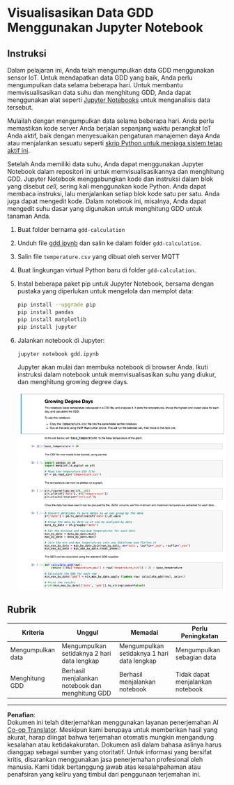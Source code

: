 <!--
CO_OP_TRANSLATOR_METADATA:
{
  "original_hash": "1e21b012c6685f8bf73e0e76cdca3347",
  "translation_date": "2025-08-28T01:45:40+00:00",
  "source_file": "2-farm/lessons/1-predict-plant-growth/assignment.md",
  "language_code": "id"
}
-->
# Visualisasikan Data GDD Menggunakan Jupyter Notebook

## Instruksi

Dalam pelajaran ini, Anda telah mengumpulkan data GDD menggunakan sensor IoT. Untuk mendapatkan data GDD yang baik, Anda perlu mengumpulkan data selama beberapa hari. Untuk membantu memvisualisasikan data suhu dan menghitung GDD, Anda dapat menggunakan alat seperti [Jupyter Notebooks](https://jupyter.org) untuk menganalisis data tersebut.

Mulailah dengan mengumpulkan data selama beberapa hari. Anda perlu memastikan kode server Anda berjalan sepanjang waktu perangkat IoT Anda aktif, baik dengan menyesuaikan pengaturan manajemen daya Anda atau menjalankan sesuatu seperti [skrip Python untuk menjaga sistem tetap aktif ini](https://github.com/jaqsparow/keep-system-active).

Setelah Anda memiliki data suhu, Anda dapat menggunakan Jupyter Notebook dalam repositori ini untuk memvisualisasikannya dan menghitung GDD. Jupyter Notebook menggabungkan kode dan instruksi dalam blok yang disebut *cell*, sering kali menggunakan kode Python. Anda dapat membaca instruksi, lalu menjalankan setiap blok kode satu per satu. Anda juga dapat mengedit kode. Dalam notebook ini, misalnya, Anda dapat mengedit suhu dasar yang digunakan untuk menghitung GDD untuk tanaman Anda.

1. Buat folder bernama `gdd-calculation`

1. Unduh file [gdd.ipynb](./code-notebook/gdd.ipynb) dan salin ke dalam folder `gdd-calculation`.

1. Salin file `temperature.csv` yang dibuat oleh server MQTT

1. Buat lingkungan virtual Python baru di folder `gdd-calculation`.

1. Instal beberapa paket pip untuk Jupyter Notebook, bersama dengan pustaka yang diperlukan untuk mengelola dan memplot data:

    ```sh
    pip install --upgrade pip
    pip install pandas
    pip install matplotlib
    pip install jupyter
    ```

1. Jalankan notebook di Jupyter:

    ```sh
    jupyter notebook gdd.ipynb
    ```

    Jupyter akan mulai dan membuka notebook di browser Anda. Ikuti instruksi dalam notebook untuk memvisualisasikan suhu yang diukur, dan menghitung growing degree days.

    ![The jupyter notebook](../../../../../translated_images/gdd-jupyter-notebook.c5b52cf21094f158a61f47f455490fd95f1729777ff90861a4521820bf354cdc.id.png)

## Rubrik

| Kriteria | Unggul | Memadai | Perlu Peningkatan |
| -------- | ------- | -------- | ----------------- |
| Mengumpulkan data | Mengumpulkan setidaknya 2 hari data lengkap | Mengumpulkan setidaknya 1 hari data lengkap | Mengumpulkan sebagian data |
| Menghitung GDD | Berhasil menjalankan notebook dan menghitung GDD | Berhasil menjalankan notebook | Tidak dapat menjalankan notebook |

---

**Penafian**:  
Dokumen ini telah diterjemahkan menggunakan layanan penerjemahan AI [Co-op Translator](https://github.com/Azure/co-op-translator). Meskipun kami berupaya untuk memberikan hasil yang akurat, harap diingat bahwa terjemahan otomatis mungkin mengandung kesalahan atau ketidakakuratan. Dokumen asli dalam bahasa aslinya harus dianggap sebagai sumber yang otoritatif. Untuk informasi yang bersifat kritis, disarankan menggunakan jasa penerjemahan profesional oleh manusia. Kami tidak bertanggung jawab atas kesalahpahaman atau penafsiran yang keliru yang timbul dari penggunaan terjemahan ini.